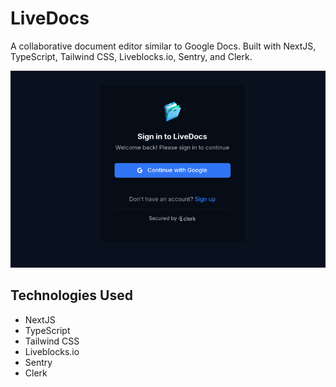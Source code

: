 # LiveDocs

A collaborative document editor similar to Google Docs. Built with NextJS, TypeScript, Tailwind CSS, Liveblocks.io, Sentry, and Clerk.

![banner_image](public/assets/images/livedocs.jpg)

## Technologies Used
* NextJS
* TypeScript
* Tailwind CSS
* Liveblocks.io
* Sentry
* Clerk
